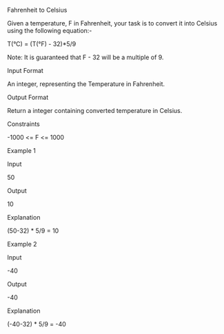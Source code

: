 Fahrenheit to Celsius

Given a temperature, F in Fahrenheit, your task is to convert it into Celsius using the following equation:-

T(°C) = (T(°F) - 32)\*5/9

Note: It is guaranteed that F - 32 will be a multiple of 9.

Input Format

An integer, representing the Temperature in Fahrenheit.

Output Format

Return a integer containing converted temperature in Celsius.

Constraints

-1000 <= F <= 1000

Example 1

Input

50

Output

10

Explanation

(50-32) \* 5/9 = 10

Example 2

Input

-40

Output

-40

Explanation

(-40-32) \* 5/9 = -40
